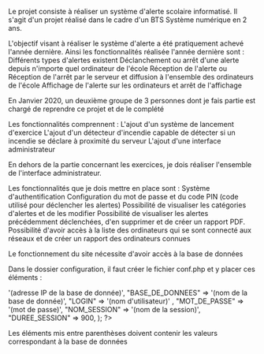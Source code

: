 Le projet consiste à réaliser un système d'alerte scolaire informatisé.
Il s'agit d'un projet réalisé dans le cadre d'un BTS Système numérique en 2 ans.

L'objectif visant à réaliser le système d'alerte a été pratiquement achevé l'année dernière.
Ainsi les fonctionnalités réalisée l'année dernière sont :
    Différents types d'alertes existent
    Déclanchement ou arrêt  d'une alerte depuis n'importe quel ordinateur de l'école
    Réception de l'alerte ou Réception de l'arrêt  par le serveur et diffusion à l'ensemble  des ordinateurs de l'école
    Affichage de l'alerte sur les ordinateurs et arrêt de l'affichage


En Janvier 2020, un deuxième groupe de 3 personnes dont je fais partie est chargé de reprendre ce projet et de le complété

Les fonctionnalités comprennent  :
    L'ajout d'un système de lancement d'exercice
    L'ajout d'un détecteur  d'incendie capable de détecter si un incendie se déclare à proximité du serveur
    L'ajout d'une interface administrateur

En dehors de la partie concernant les exercices, je dois réaliser l'ensemble de l'interface administrateur.

Les fonctionnalités que je dois mettre en place sont :
    Système d'authentification
    Configuration du mot de passe et du code PIN (code utilisé pour déclencher  les alertes)
    Possibilité de visualiser les catégories d'alertes et de les modifier
    Possibilité de visualiser les alertes précédemment déclenchées, d'en supprimer et de créer un rapport PDF.
    Possibilité d'avoir accès à la liste des ordinateurs qui se sont connecté aux réseaux et de créer un rapport des ordinateurs connues
    


Le fonctionnement du site nécessite d'avoir accès à la base de données 


Dans le dossier configuration, il faut créer le fichier conf.php et y placer ces éléments :
<?php
$config = array(
    "HOTE" => '(adresse IP de la base de donnée)',
    "BASE_DE_DONNEES" => '(nom de la base de donnée)',
    "LOGIN" => '(nom d'utilisateur)' , 
    "MOT_DE_PASSE" => '(mot de passe)',
	"NOM_SESSION" => '(nom de la session)',
	"DUREE_SESSION" => 900,	
);
?>

Les éléments mis entre parenthèses doivent contenir les valeurs correspondant à la base de données